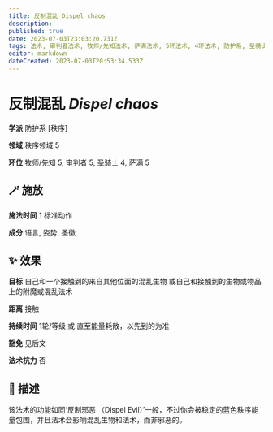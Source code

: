 ```yaml
---
title: 反制混乱 Dispel chaos
description: 
published: true
date: 2023-07-03T23:03:20.731Z
tags: 法术, 审判者法术, 牧师/先知法术, 萨满法术, 5环法术, 4环法术, 防护系, 圣骑士法术, 秩序, 秩序领域
editor: markdown
dateCreated: 2023-07-03T20:53:34.533Z
---
```


# **反制混乱** *Dispel chaos*

**学派** 防护系 \[秩序\] 

**领域** 秩序领域 5

**环位** 牧师/先知 5, 审判者 5, 圣骑士 4, 萨满 5

## 🪄 施放

**施法时间** 1 标准动作

**成分** 语言, 姿势, 圣徽

## ✨ 效果 

**目标** 自己和一个接触到的来自其他位面的混乱生物 或自己和接触到的生物或物品上的附魔或混乱法术 

**距离** 接触  

**持续时间** 1轮/等级 或 直至能量耗散，以先到的为准 

**豁免** 见后文

**法术抗力** 否

## 📖 描述

该法术的功能如同‘反制邪恶 （Dispel Evil）’一般，不过你会被稳定的蓝色秩序能量包围，并且法术会影响混乱生物和法术，而非邪恶的。
    